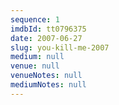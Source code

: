 ```yaml
---
sequence: 1
imdbId: tt0796375
date: 2007-06-27
slug: you-kill-me-2007
medium: null
venue: null
venueNotes: null
mediumNotes: null
---
```


